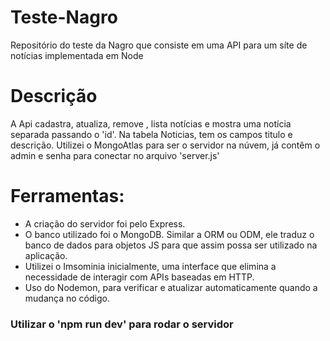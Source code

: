 <h1>Teste-Nagro</h1>
<p>Repositório do teste da Nagro que consiste em uma API para um síte de notícias implementada em Node</p>

<h1>Descrição</h1>
<p>A Api cadastra, atualiza, remove , lista notícias e mostra uma notícia separada passando o 'id'. Na tabela Noticias, tem os campos titulo e descrição. Utilizei o MongoAtlas para ser o servidor na núvem, já contêm o admin e senha para conectar no arquivo 'server.js'</p>

<h1>Ferramentas:</h1>
<ul>
<li>A criação do servidor foi pelo Express.</li>
<li>O banco utilizado foi o MongoDB. Similar a ORM ou ODM, ele traduz o banco de dados para objetos JS para que assim possa ser utilizado na aplicação.</li>
<li>Utilizei o Imsominia inicialmente, uma interface que elimina a necessidade de interagir com APIs baseadas em HTTP.</li>
<li>Uso do Nodemon, para verificar e atualizar automaticamente quando a mudança no código.</li>
</ul>

<h3>Utilizar o 'npm run dev' para rodar o servidor</h3>
